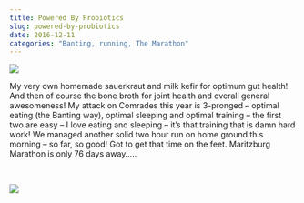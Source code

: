 ```yaml
---
title: Powered By Probiotics
slug: powered-by-probiotics
date: 2016-12-11
categories: "Banting, running, The Marathon"
---
```


<p><img src="https://res.cloudinary.com/dy6grlu8z/image/upload/v1558841747/hlrbk5esfgu6gouqut0y.jpg"/></p>
<p>My very own homemade sauerkraut and milk kefir for optimum gut health! And then of course the bone broth for joint health and overall general awesomeness! My attack on Comrades this year is 3-pronged – optimal eating (the Banting way), optimal sleeping and optimal training – the first two are easy – I love eating and sleeping – it’s that training that is damn hard work! We managed another solid two hour run on home ground this morning – so far, so good! Got to get that time on the feet. Maritzburg Marathon is only 76 days away…..</p>
<p> </p>
<p><img src="https://res.cloudinary.com/dy6grlu8z/image/upload/v1558841748/ofxrdmv8thzajokxkiut.jpg"/></p>







